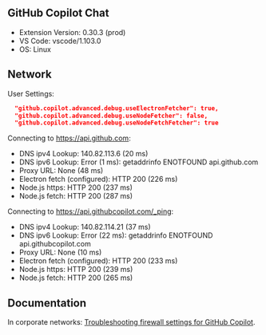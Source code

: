 ## GitHub Copilot Chat

- Extension Version: 0.30.3 (prod)
- VS Code: vscode/1.103.0
- OS: Linux

## Network

User Settings:
```json
  "github.copilot.advanced.debug.useElectronFetcher": true,
  "github.copilot.advanced.debug.useNodeFetcher": false,
  "github.copilot.advanced.debug.useNodeFetchFetcher": true
```

Connecting to https://api.github.com:
- DNS ipv4 Lookup: 140.82.113.6 (20 ms)
- DNS ipv6 Lookup: Error (1 ms): getaddrinfo ENOTFOUND api.github.com
- Proxy URL: None (48 ms)
- Electron fetch (configured): HTTP 200 (226 ms)
- Node.js https: HTTP 200 (237 ms)
- Node.js fetch: HTTP 200 (287 ms)

Connecting to https://api.githubcopilot.com/_ping:
- DNS ipv4 Lookup: 140.82.114.21 (37 ms)
- DNS ipv6 Lookup: Error (22 ms): getaddrinfo ENOTFOUND api.githubcopilot.com
- Proxy URL: None (10 ms)
- Electron fetch (configured): HTTP 200 (233 ms)
- Node.js https: HTTP 200 (239 ms)
- Node.js fetch: HTTP 200 (265 ms)

## Documentation

In corporate networks: [Troubleshooting firewall settings for GitHub Copilot](https://docs.github.com/en/copilot/troubleshooting-github-copilot/troubleshooting-firewall-settings-for-github-copilot).